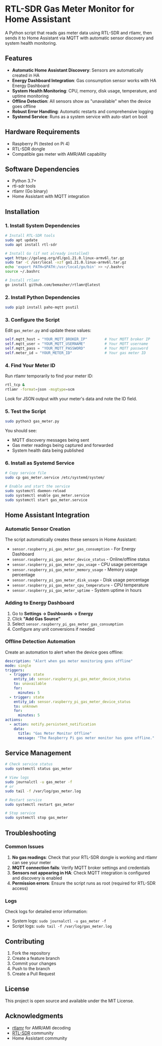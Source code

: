 # RTL-SDR Gas Meter Monitor for Home Assistant

A Python script that reads gas meter data using RTL-SDR and rtlamr, then sends it to Home Assistant via MQTT with automatic sensor discovery and system health monitoring.

## Features

- **Automatic Home Assistant Discovery**: Sensors are automatically created in HA
- **Energy Dashboard Integration**: Gas consumption sensor works with HA Energy Dashboard
- **System Health Monitoring**: CPU, memory, disk usage, temperature, and uptime monitoring
- **Offline Detection**: All sensors show as "unavailable" when the device goes offline
- **Robust Error Handling**: Automatic restarts and comprehensive logging
- **Systemd Service**: Runs as a system service with auto-start on boot

## Hardware Requirements

- Raspberry Pi (tested on Pi 4)
- RTL-SDR dongle
- Compatible gas meter with AMR/AMI capability

## Software Dependencies

- Python 3.7+
- rtl-sdr tools
- rtlamr (Go binary)
- Home Assistant with MQTT integration

## Installation

### 1. Install System Dependencies

```bash
# Install RTL-SDR tools
sudo apt update
sudo apt install rtl-sdr

# Install Go (if not already installed)
wget https://golang.org/dl/go1.21.0.linux-armv6l.tar.gz
sudo tar -C /usr/local -xzf go1.21.0.linux-armv6l.tar.gz
echo 'export PATH=$PATH:/usr/local/go/bin' >> ~/.bashrc
source ~/.bashrc

# Install rtlamr
go install github.com/bemasher/rtlamr@latest
```

### 2. Install Python Dependencies

```bash
sudo pip3 install paho-mqtt psutil
```

### 3. Configure the Script

Edit `gas_meter.py` and update these values:

```python
self.mqtt_host = "YOUR_MQTT_BROKER_IP"        # Your MQTT broker IP
self.mqtt_user = "YOUR_MQTT_USERNAME"         # Your MQTT username
self.mqtt_pass = "YOUR_MQTT_PASSWORD"         # Your MQTT password
self.meter_id = "YOUR_METER_ID"               # Your gas meter ID
```

### 4. Find Your Meter ID

Run rtlamr temporarily to find your meter ID:

```bash
rtl_tcp &
rtlamr -format=json -msgtype=scm
```

Look for JSON output with your meter's data and note the ID field.

### 5. Test the Script

```bash
sudo python3 gas_meter.py
```

You should see:
- MQTT discovery messages being sent
- Gas meter readings being captured and forwarded
- System health data being published

### 6. Install as Systemd Service

```bash
# Copy service file
sudo cp gas_meter.service /etc/systemd/system/

# Enable and start the service
sudo systemctl daemon-reload
sudo systemctl enable gas_meter.service
sudo systemctl start gas_meter.service
```

## Home Assistant Integration

### Automatic Sensor Creation

The script automatically creates these sensors in Home Assistant:

- `sensor.raspberry_pi_gas_meter_gas_consumption` - For Energy Dashboard
- `sensor.raspberry_pi_gas_meter_device_status` - Online/offline status
- `sensor.raspberry_pi_gas_meter_cpu_usage` - CPU usage percentage
- `sensor.raspberry_pi_gas_meter_memory_usage` - Memory usage percentage
- `sensor.raspberry_pi_gas_meter_disk_usage` - Disk usage percentage
- `sensor.raspberry_pi_gas_meter_cpu_temperature` - CPU temperature
- `sensor.raspberry_pi_gas_meter_uptime` - System uptime in hours

### Adding to Energy Dashboard

1. Go to **Settings → Dashboards → Energy**
2. Click **"Add Gas Source"**
3. Select `sensor.raspberry_pi_gas_meter_gas_consumption`
4. Configure any unit conversions if needed

### Offline Detection Automation

Create an automation to alert when the device goes offline:

```yaml
description: "Alert when gas meter monitoring goes offline"
mode: single
triggers:
  - trigger: state
    entity_id: sensor.raspberry_pi_gas_meter_device_status
    to: unavailable
    for:
      minutes: 5
  - trigger: state
    entity_id: sensor.raspberry_pi_gas_meter_device_status
    to: unknown
    for:
      minutes: 5
actions:
  - action: notify.persistent_notification
    data:
      title: "Gas Meter Monitor Offline"
      message: "The Raspberry Pi gas meter monitor has gone offline."
```

## Service Management

```bash
# Check service status
sudo systemctl status gas_meter

# View logs
sudo journalctl -u gas_meter -f
# or
sudo tail -f /var/log/gas_meter.log

# Restart service
sudo systemctl restart gas_meter

# Stop service
sudo systemctl stop gas_meter
```

## Troubleshooting

### Common Issues

1. **No gas readings**: Check that your RTL-SDR dongle is working and rtlamr can see your meter
2. **MQTT connection fails**: Verify MQTT broker settings and credentials
3. **Sensors not appearing in HA**: Check MQTT integration is configured and discovery is enabled
4. **Permission errors**: Ensure the script runs as root (required for RTL-SDR access)

### Logs

Check logs for detailed error information:
- System logs: `sudo journalctl -u gas_meter -f`
- Script logs: `sudo tail -f /var/log/gas_meter.log`

## Contributing

1. Fork the repository
2. Create a feature branch
3. Commit your changes
4. Push to the branch
5. Create a Pull Request

## License

This project is open source and available under the MIT License.

## Acknowledgments

- [rtlamr](https://github.com/bemasher/rtlamr) for AMR/AMI decoding
- [RTL-SDR](https://www.rtl-sdr.com/) community
- Home Assistant community
